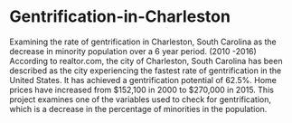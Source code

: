 # Gentrification-in-Charleston
Examining the rate of gentrification in Charleston, South Carolina as the decrease in minority population over a 6 year period. (2010 -2016) According to realtor.com, the city of Charleston, South Carolina has been described as the city experiencing the fastest rate of gentrification in the United States. It has achieved a gentrification potential of 62.5%. Home prices have increased from $152,100 in 2000 to $270,000 in 2015. This project examines one of the variables used to check for gentrification, which is a decrease in the percentage of minorities in the population.
